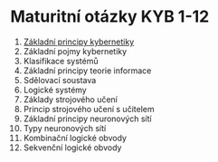 # Maturitní otázky KYB 1-12

1. [Základní principy kybernetiky](./zakladni_principy.md) 
2. Základní pojmy kybernetiky
3. Klasifikace systémů
4. Základní principy teorie informace
5. Sdělovací soustava
6. Logické systémy
7. Základy strojového učení
8. Princip strojového učení s učitelem
9. Základní principy neuronových sítí
10. Typy neuronových sítí
11. Kombinační logické obvody
12. Sekvenční logické obvody
